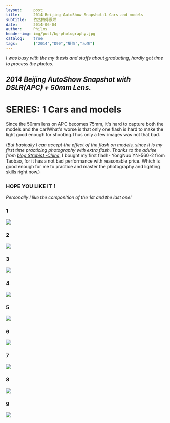 ```yaml
---
layout: 	post
title: 		2014 Beijing AutoShow Snapshot:1 Cars and models
subtitle:	依然拍得很烂
date: 		2014-06-04
author: 	Philms
header-img: img/post/bg-photography.jpg
catalog: 	true
tags: 		["2014","D90","摄影","人像"]
---
```


_I was busy with the my thesis and stuffs about graduating, hardly got time to process the photos._

## _**2014 Beijing AutoShow Snapshot with DSLR(APC) + 50mm Lens.**_

# SERIES: 1 Cars and models

Since the 50mm lens on APC becomes 75mm, it's hard to capture both the models and the car!What's worse is that only one flash is hard to make the light good enough for shooting.Thus only a few images was not that bad.



(_But basically I can accept the effect of the flash on models, since it is my first time practicing photography with extra flash. Thanks to the advise from [blog Strobist -China](http://www.shanzhuoboshi.com/ "闪卓博识")_, I bought my first flash- YongNuo YN-560-2 from Taobao, for it has a not bad performance with reasonable price. Which is good enough for me to practice and master the photography and lighting skills right now.)

### HOPE YOU LIKE IT！

_Personally I like the composition of the 1st and the last one!_

### 1

[![](https://8f9sxg.dm2301.livefilestore.com/y2p4zRUaYQL0_IMLFW2CCjt2-ar-arsy_GCbTB2X9drImDbGIkmPH8DpCzs-HSyjG6X3rwL_y_03kZHH9cBr3YAbXwErHuNgEfw2w0QJV_KWzU/Model%2BCar_4.jpg?psid=1 " ")](Model%2BCar_4.jpg?psid=1)

### 2

[![](https://8f9sxg.dm2301.livefilestore.com/y2p_BZ2EUsSDidl_-GQxE9Aa6i3RvSWFw0Lvja8EOitRvPOWe8Zq1L2J5KokpipF_HeXUeoN6G1O5ImkcewUYY4qiYj1wyQVBjMwskQ3t0sxEI/Model%2BCar_1.jpg?psid=1 " ")](Model%2BCar_1.jpg?psid=1)

### 3

[![](https://8f9sxg.dm2301.livefilestore.com/y2pkRq7Rhco4qpEIxJI5Vo_jg_HcxfnlHHjxdLEhSm1MVfMtQEIxE7LZGT0vMJnTjnC_6k9l7msiQq2cL2sV_Lm5KGNpIzWW-b1SXvN7VLjoy4/Model%2BCar_2.jpg?psid=1 " ")](Model%2BCar_2.jpg?psid=1)

### 4

[![](https://8f9sxg.dm2301.livefilestore.com/y2pJVyBXi79p-tc07rhKxVmQ932OW_2FfDSaMQPmtQn0oPFlsCkXWaiKVCUTctpS6q4GoZbnwZJewOSgHH0xjkSjBgY9zihNCZ2rs8NpeOCt2o/Model%2BCar_3.jpg?psid=1 " ")](Model%2BCar_3.jpg?psid=1)

### 5

[![](https://8f9sxg.dm2301.livefilestore.com/y2p3gNzben7JuFA9e6s4fIA0b-s2gyWZV5Mo5uDuQgHWx5mImR24HCzdJMf1Y3wpP4jZ283F6-N6NTVJjTgegndPBz4MBcVkH0gf5nRLC5rrCQ/Model%2BCar_8.jpg?psid=1 " ")](Model%2BCar_8.jpg?psid=1)

### 6

[![](https://8f9sxg.dm2301.livefilestore.com/y2pQFQd9x1WlyCCo9w4NniiKzsfJWpDMUtgJODkcZ40bqgZ5bmebUJpM2lE4mqHjIIcXqAcCIw6dRrOcHDMeqRq-xbWx9E2NxWG_tJv8AvI5XI/Model%2BCar_5.jpg?psid=1 " ")](Model%2BCar_5.jpg?psid=1)

### 7

[![](https://8f9sxg.dm2301.livefilestore.com/y2pyPp-ycB3SeFPF756C3AH2uHryUvaPo_X2IgmiSf7HsENztCGloBe33KigkwAwOTZe-e4Lxj74PjTFQV2_uCNYCLCQz-R7KLo4AmmKVKIzCE/Model%2BCar_6.jpg?psid=1 " ")](Model%2BCar_6.jpg?psid=1)

### 8

[![](https://8f9sxg.dm2301.livefilestore.com/y2pyt1rCK-7Qy6Iz5u-Z8i0fC_sNVBMA0WC9u-bT7zYSUuJL4OhY5KfaeBVMgL_9QwfyfXY_t5xlgAfCLqAUjuxN6nVT0AwXoXs0J7-4oihjj4/Model%2BCar_7.jpg?psid=1 " ")](Model%2BCar_7.jpg?psid=1)

### 9

[![](https://8f9sxg.dm2301.livefilestore.com/y2pxcB0FSnObBRldxQzyeH0KaSX3muM1bdJWsUUnSDDmdNjXdOe10MNslMD-MyLQbHWvje3CzLqWuckVAA0IbOICph6oHPPfp7neaxfW98TsH4/Model%2BCar_9.jpg?psid=1 " ")](Model%2BCar_9.jpg?psid=1)